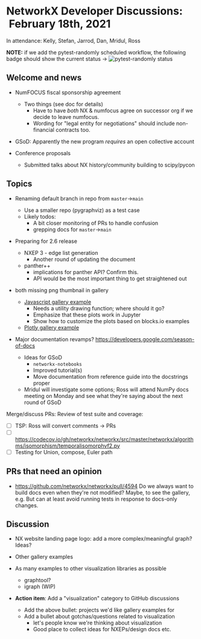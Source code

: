 # NetworkX Developer Discussions:  February 18th, 2021

In attendance: Kelly, Stefan, Jarrod, Dan, Mridul, Ross

**NOTE:** if we add the pytest-randomly scheduled workflow, the following badge should show the current status ->
![pytest-randomly status](https://github.com/networkx/networkx/workflows/.github/workflows/pytest-randomly.yml/badge.svg)

## Welcome and news

- NumFOCUS fiscal sponsorship agreement
  * Two things (see doc for details)
    - Have to have *both* NX & numfocus agree on successor org if we decide to leave numfocus.
    - Wording for "legal entity for negotiations" should include non-financial contracts too.

- GSoD: Apparently the new program *requires* an open collective account
  
- Conference proposals
  * Submitted talks about NX history/community building to scipy/pycon

## Topics

- Renaming default branch in repo from `master`->`main`
  * Use a smaller repo (pygraphviz) as a test case
  * Likely todos:
    - A bit closer monitoring of PRs to handle confusion
    - grepping docs for `master`->`main`

- Preparing for 2.6 release
  * NXEP 3 - edge list generation
    - Another round of updating the document
  * panther++
    - implications for panther API? Confirm this.
    - API would be the most important thing to get straightened out

- both missing png thumbnail in gallery
  * [Javascript gallery example](https://github.com/networkx/networkx/pull/4571)
    - Needs a utility drawing function; where should it go?
    - Emphasize that these plots work in Jupyter
    - Show how to customize the plots based on blocks.io examples
  * [Plotly gallery example](https://github.com/networkx/networkx/pull/4507)

- Major documentation revamps? https://developers.google.com/season-of-docs 
  - Ideas for GSoD
    * `networkx-notebooks`
    * Improved tutorial(s)
    * Move documentation from reference guide into the docstrings proper
  - Mridul will investigate some options; Ross will attend NumPy docs meeting on Monday and see what they're saying about the next round of GSoD

Merge/discuss PRs:
Review of test suite and coverage:
- [ ] TSP: Ross will convert comments -> PRs
- [ ] https://codecov.io/gh/networkx/networkx/src/master/networkx/algorithms/isomorphism/temporalisomorphvf2.py
- [ ] Testing for Union, compose, Euler path

## PRs that need an opinion

- https://github.com/networkx/networkx/pull/4594
  Do we always want to build docs even when they're not modified?  Maybe, to see the gallery, e.g.
  But can at least avoid running tests in response to docs-only changes.

## Discussion

 - NX website landing page logo: add a more complex/meaningful graph? Ideas?
 
 - Other gallery examples
 - As many examples to other visualization libraries as possible
    * graphtool?
    * igraph (WIP)

 - **Action item**: Add a "visualization" category to GitHub discussions
   * Add the above bullet: projects we'd like gallery examples for
   * Add a bullet about gotchas/questions related to visualization
     - let's people know we're thinking about visualization
     - Good place to collect ideas for NXEPs/design docs etc.